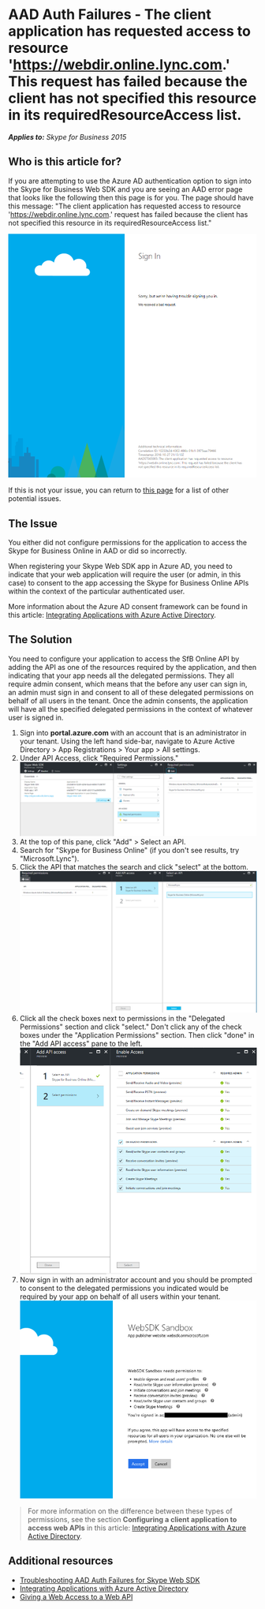 # AAD Auth Failures - The client application has requested access to resource 'https://webdir.online.lync.com.' This request has failed because the client has not specified this resource in its requiredResourceAccess list.

_**Applies to:** Skype for Business 2015_

## Who is this article for?

If you are attempting to use the Azure AD authentication option to sign into the Skype for Business Web SDK and you are seeing an AAD error page that looks like the following then this page is for you. The page should have this message: "The client application has  requested access to resource 'https://webdir.online.lync.com.' request has failed because the client has not specified this resource in its requiredResourceAccess list."

![Need to delegate permission to SFB online API](../../../images/troubleshooting/auth/MustGrantDelegatedPermissions.png)

If this is not your issue, you can return to [this page](./AADAuthFailures.md) for a list of other potential issues.


## The Issue

You either did not configure permissions for the application to access the Skype for Business Online in AAD or did so incorrectly.

When registering your Skype Web SDK app in Azure AD, you need to indicate that your web application will require the user (or admin, in this case) to consent to the app accessing the Skype for Business Online APIs within the context of the particular authenticated user.

More information about the Azure AD consent framework can be found in this article: [Integrating Applications with Azure Active Directory](https://docs.microsoft.com/en-us/azure/active-directory/active-directory-integrating-applications).

## The Solution

You need to configure your application to access the SfB Online API by adding the API as one of the resources required by the application, and then indicating that your app needs all the delegated permissions. They all require admin consent, which means that the before any user can sign in, an admin must sign in and consent to all of these delegated permissions on behalf of all users in the tenant. Once the admin consents, the application will have all the specified delegated permissions in the context of whatever user is signed in.

1. Sign into **portal.azure.com** with an account that is an administrator in your tenant. Using the left hand side-bar, navigate to Azure Active Directory > App Registrations > Your app > All settings.
2. Under API Access, click "Required Permissions."
![Finding Required Permissions Pane](../../../images/troubleshooting/auth/AADRequiredPermissionsPane.png)
3. At the top of this pane, click "Add" > Select an API.
4. Search for "Skype for Business Online" (if you don't see results, try "Microsoft.Lync").
5. Click the API that matches the search and click "select" at the bottom.
![Add required permissions for an app](../../../images/troubleshooting/auth/AADAddAPIAccess.png)
6. Click all the check boxes next to permissions in the "Delegated Permissions" section and click "select." Don't click any of the check boxes under the "Application Permissions" section. Then click "done" in the "Add API access" pane to the left.
![Indicate delegated permissions for app](../../../images/troubleshooting/auth/AADAPIDelegatedPermissions.png)
7. Now sign in with an administrator account and you should be prompted to consent to the delegated permissions you indicated would be required by your app on behalf of all users within your tenant.
![Admin consent prompt upon sign in](../../../images/troubleshooting/auth/ProvidingAdminConsentCensored.png)

> For more information on the difference between these types of permissions, see the section **Configuring a client application to access web APIs** in this article: [Integrating Applications with Azure Active Directory](https://docs.microsoft.com/en-us/azure/active-directory/active-directory-integrating-applications).

## Additional resources
- [Troubleshooting AAD Auth Failures for Skype Web SDK](./AADAuthFailures.md)
- [Integrating Applications with Azure Active Directory](https://docs.microsoft.com/en-us/azure/active-directory/active-directory-integrating-applications)
- [Giving a Web Access to a Web API](https://docs.microsoft.com/en-us/azure/active-directory/active-directory-authentication-scenarios#web-application-to-web-api)
